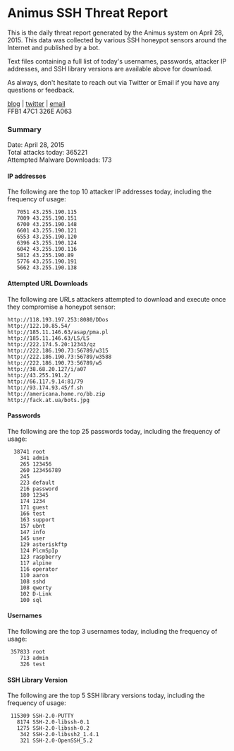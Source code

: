 # Animus SSH Threat Report

This is the daily threat report generated by the Animus system on April 28, 2015. This data was collected by various SSH honeypot sensors around the Internet and published by a bot.  

Text files containing a full list of today's usernames, passwords, attacker IP addresses, and SSH library versions are available above for download.  

As always, don't hesitate to reach out via Twitter or Email if you have any questions or feedback.  

[blog](http://morris.guru) | [twitter](https://twitter.com/andrew___morris) | [email](mailto:andrew@morris.guru)  
FFB1 47C1 326E A063  

### Summary

Date: April 28, 2015  
Total attacks today: 365221  
Attempted Malware Downloads: 173 

#### IP addresses
The following are the top 10 attacker IP addresses today, including the frequency of usage:
```
   7051 43.255.190.115
   7009 43.255.190.151
   6700 43.255.190.148
   6601 43.255.190.121
   6553 43.255.190.120
   6396 43.255.190.124
   6042 43.255.190.116
   5812 43.255.190.89
   5776 43.255.190.191
   5662 43.255.190.138
```

#### Attempted URL Downloads
The following are URLs attackers attempted to download and execute once they compromise a honeypot sensor:
```
http://118.193.197.253:8080/DDos
http://122.10.85.54/
http://185.11.146.63/asap/pma.pl
http://185.11.146.63/LS/LS
http://222.174.5.20:12343/qz
http://222.186.190.73:56789/w315
http://222.186.190.73:56789/w3588
http://222.186.190.73:56789/w5
http://38.68.20.127/i/a07
http://43.255.191.2/
http://66.117.9.14:81/79
http://93.174.93.45/f.sh
http://americana.home.ro/bb.zip
http://fack.at.ua/bots.jpg
```

#### Passwords
The following are the top 25 passwords today, including the frequency of usage:
```
  38741 root
    341 admin
    265 123456
    260 123456789
    245 
    223 default
    216 password
    180 12345
    174 1234
    171 guest
    166 test
    163 support
    157 ubnt
    147 info
    145 user
    129 asteriskftp
    124 PlcmSpIp
    123 raspberry
    117 alpine
    116 operator
    110 aaron
    108 sshd
    108 qwerty
    102 D-Link
    100 sql
```

#### Usernames
The following are the top 3 usernames today, including the frequency of usage:
```
 357833 root
    713 admin
    326 test
```

#### SSH Library Version
The following are the top 5 SSH library versions today, including the frequency of usage:
```
 115309 SSH-2.0-PUTTY
   8174 SSH-2.0-libssh-0.1
   1275 SSH-2.0-libssh-0.2
    342 SSH-2.0-libssh2_1.4.1
    321 SSH-2.0-OpenSSH_5.2
```
